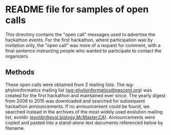 # README file for samples of open calls 

This directory contains the "open call" messages used to advertise the hackathon events.  For the first hackathon, where participation was by invitation only, the "open call" was more of a request for comment, with a final sentence instructing people who wanted to participate to contact the organizers.    

## Methods 

These open calls were obtained from 2 mailing lists.  The wg-phyloinformatics mailing list (wg-phyloinformatics@nescent.org) was created for the first hackathon and maintained ever since.  The yearly digest from 2006 to 2015 was downloaded and searched for subsequent hackathon announcements.  If no announcement could be found, we searched instead in the archives of the most widely used evolution mailing list, evoldir (evoldir@evol.biology.McMaster.CA).  Announcements were copied and pasted into a stand-alone text documents referenced below by filename.   